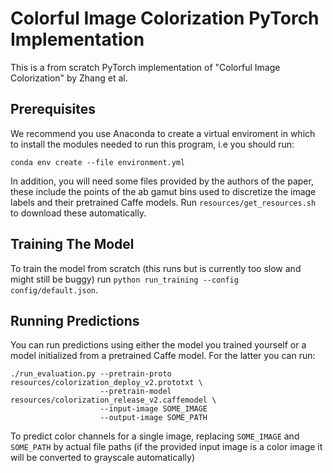 # Colorful Image Colorization PyTorch Implementation

This is a from scratch PyTorch implementation of "Colorful Image Colorization"
by Zhang et al.

## Prerequisites

We recommend you use Anaconda to create a virtual enviroment in which to
install the modules needed to run this program, i.e you should run:

```
conda env create --file environment.yml
```

In addition, you will need some files provided by the authors of the paper,
these include the points of the ab gamut bins used to discretize the image
labels and their pretrained Caffe models. Run `resources/get_resources.sh` to
download these automatically.

## Training The Model

To train the model from scratch (this runs but is currently too slow and might
still be buggy) run `python run_training --config config/default.json`.

## Running Predictions

You can run predictions using either the model you trained yourself or a model
initialized from a pretrained Caffe model. For the latter you can run:

```
./run_evaluation.py --pretrain-proto resources/colorization_deploy_v2.prototxt \
                    --pretrain-model resources/colorization_release_v2.caffemodel \
                    --input-image SOME_IMAGE
                    --output-image SOME_PATH
```

To predict color channels for a single image, replacing `SOME_IMAGE` and
`SOME_PATH` by actual file paths (if the provided input image is a color image
it will be converted to grayscale automatically)
